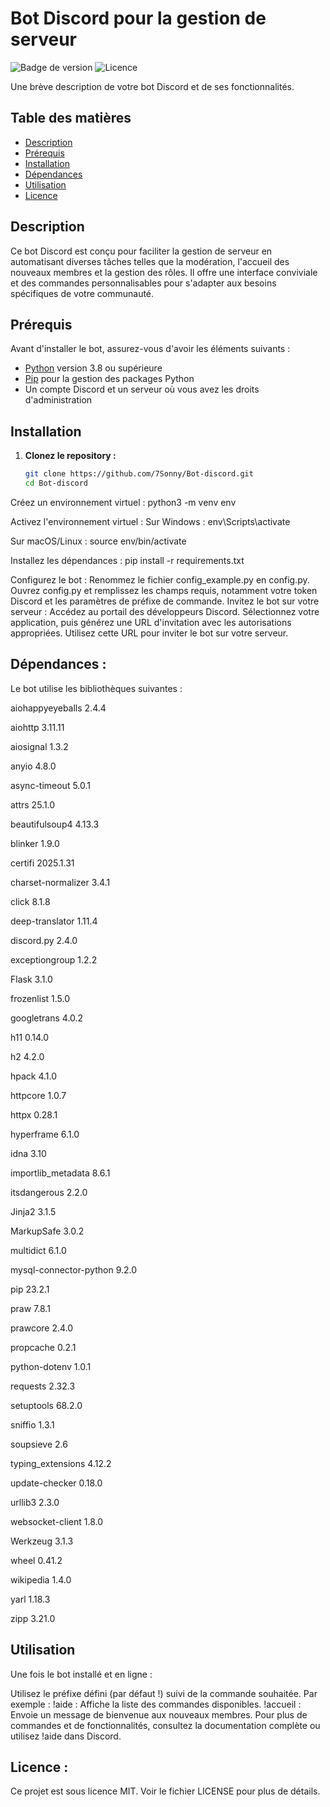 # Bot Discord pour la gestion de serveur

![Badge de version](https://img.shields.io/badge/version-1.0.0-blue.svg)
![Licence](https://img.shields.io/badge/licence-MIT-green.svg)

Une brève description de votre bot Discord et de ses fonctionnalités.

## Table des matières

- [Description](#description)
- [Prérequis](#prérequis)
- [Installation](#installation)
- [Dépendances](#dépendances)
- [Utilisation](#utilisation)
- [Licence](#licence)

## Description

Ce bot Discord est conçu pour faciliter la gestion de serveur en automatisant diverses tâches telles que la modération, l'accueil des nouveaux membres et la gestion des rôles. Il offre une interface conviviale et des commandes personnalisables pour s'adapter aux besoins spécifiques de votre communauté.

## Prérequis

Avant d'installer le bot, assurez-vous d'avoir les éléments suivants :

- [Python](https://www.python.org/) version 3.8 ou supérieure
- [Pip](https://pip.pypa.io/en/stable/) pour la gestion des packages Python
- Un compte Discord et un serveur où vous avez les droits d'administration

## Installation

1. **Clonez le repository :**

   ```bash
   git clone https://github.com/7Sonny/Bot-discord.git
   cd Bot-discord
   
Créez un environnement virtuel :
python3 -m venv env

Activez l'environnement virtuel :
Sur Windows :
env\Scripts\activate

Sur macOS/Linux :
source env/bin/activate

Installez les dépendances :
pip install -r requirements.txt

Configurez le bot :
Renommez le fichier config_example.py en config.py.
Ouvrez config.py et remplissez les champs requis, notamment votre token Discord et les paramètres de préfixe de commande.
Invitez le bot sur votre serveur :
Accédez au portail des développeurs Discord.
Sélectionnez votre application, puis générez une URL d'invitation avec les autorisations appropriées.
Utilisez cette URL pour inviter le bot sur votre serveur.

## Dépendances : 

Le bot utilise les bibliothèques suivantes :

aiohappyeyeballs 2.4.4

aiohttp 3.11.11

aiosignal 1.3.2

anyio 4.8.0

async-timeout 5.0.1

attrs 25.1.0

beautifulsoup4 4.13.3

blinker 1.9.0

certifi 2025.1.31

charset-normalizer 3.4.1

click 8.1.8

deep-translator 1.11.4

discord.py 2.4.0

exceptiongroup 1.2.2

Flask 3.1.0

frozenlist 1.5.0

googletrans 4.0.2

h11 0.14.0

h2 4.2.0

hpack 4.1.0

httpcore 1.0.7

httpx 0.28.1

hyperframe 6.1.0

idna 3.10

importlib_metadata 8.6.1

itsdangerous 2.2.0

Jinja2 3.1.5

MarkupSafe 3.0.2

multidict 6.1.0

mysql-connector-python 9.2.0

pip 23.2.1

praw 7.8.1

prawcore 2.4.0

propcache 0.2.1

python-dotenv 1.0.1

requests 2.32.3

setuptools 68.2.0

sniffio 1.3.1

soupsieve 2.6

typing_extensions 4.12.2

update-checker 0.18.0

urllib3 2.3.0

websocket-client 1.8.0

Werkzeug 3.1.3

wheel 0.41.2

wikipedia 1.4.0

yarl 1.18.3

zipp 3.21.0

## Utilisation

Une fois le bot installé et en ligne :

Utilisez le préfixe défini (par défaut !) suivi de la commande souhaitée. Par exemple :
!aide : Affiche la liste des commandes disponibles.
!accueil : Envoie un message de bienvenue aux nouveaux membres.
Pour plus de commandes et de fonctionnalités, consultez la documentation complète ou utilisez !aide dans Discord.

## Licence :

Ce projet est sous licence MIT. Voir le fichier LICENSE pour plus de détails.
